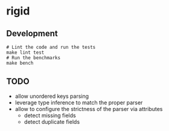 # rigid

## Development

```
# Lint the code and run the tests
make lint test
# Run the benchmarks
make bench
```

## TODO

- allow unordered keys parsing
- leverage type inference to match the proper parser
- allow to configure the strictness of the parser via attributes
  - detect missing fields
  - detect duplicate fields
